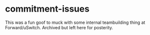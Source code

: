 # commitment-issues

This was a fun goof to muck with some internal teambuilding thing at Forward/uSwitch.  Archived but left here for posterity.
